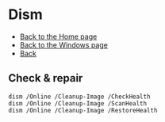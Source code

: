 # Dism

- [Back to the Home page](../../README.md)
- [Back to the Windows page](../README.md)
- [Back](README.md)

## Check & repair
```
dism /Online /Cleanup-Image /CheckHealth
dism /Online /Cleanup-Image /ScanHealth
dism /Online /Cleanup-Image /RestoreHealth
```
